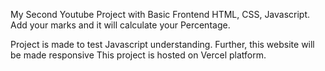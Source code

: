 My Second Youtube Project with Basic Frontend HTML, CSS, Javascript.
Add your marks and it will calculate your Percentage.

Project is made to test Javascript understanding.
Further, this website will be made responsive
This project is hosted on Vercel platform.
